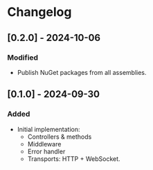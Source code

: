 # Changelog

## [0.2.0] - 2024-10-06

### Modified

- Publish NuGet packages from all assemblies.

## [0.1.0] - 2024-09-30

### Added

- Initial implementation:
    - Controllers & methods
    - Middleware
    - Error handler
    - Transports: HTTP + WebSocket.

